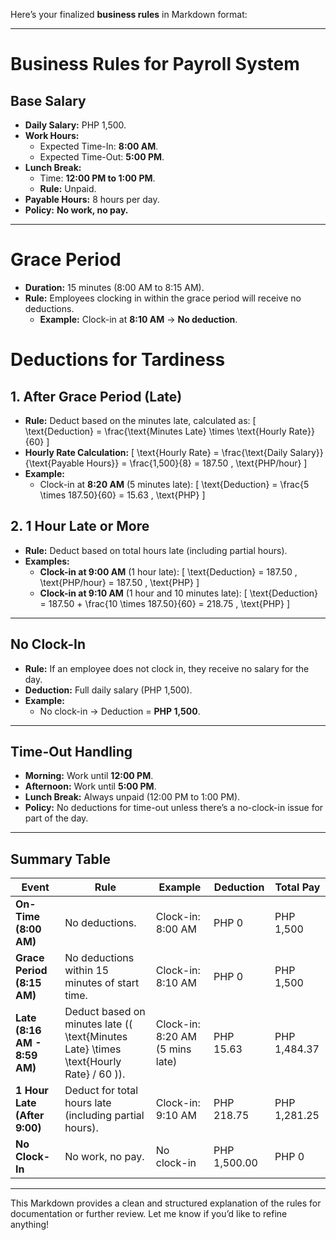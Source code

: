 Here’s your finalized **business rules** in Markdown format:

---

# **Business Rules for Payroll System**

## **Base Salary**
- **Daily Salary:** PHP 1,500.
- **Work Hours:**
  - Expected Time-In: **8:00 AM**.
  - Expected Time-Out: **5:00 PM**.
- **Lunch Break:**
  - Time: **12:00 PM to 1:00 PM**.
  - **Rule:** Unpaid.
- **Payable Hours:** 8 hours per day.
- **Policy:** **No work, no pay.**

---

# Grace Period
- **Duration:** 15 minutes (8:00 AM to 8:15 AM).
- **Rule:** Employees clocking in within the grace period will receive no deductions.
  - **Example:** Clock-in at **8:10 AM** → **No deduction**.

# Deductions for Tardiness

## 1. After Grace Period (Late)
- **Rule:** Deduct based on the minutes late, calculated as:
  \[
  \text{Deduction} = \frac{\text{Minutes Late} \times \text{Hourly Rate}}{60}
  \]
- **Hourly Rate Calculation:**
  \[
  \text{Hourly Rate} = \frac{\text{Daily Salary}}{\text{Payable Hours}} = \frac{1,500}{8} = 187.50 \, \text{PHP/hour}
  \]
- **Example:**
  - Clock-in at **8:20 AM** (5 minutes late):
    \[
    \text{Deduction} = \frac{5 \times 187.50}{60} = 15.63 \, \text{PHP}
    \]

## 2. 1 Hour Late or More
- **Rule:** Deduct based on total hours late (including partial hours).
- **Examples:**
  - **Clock-in at 9:00 AM** (1 hour late):
    \[
    \text{Deduction} = 187.50 \, \text{PHP/hour} = 187.50 \, \text{PHP}
    \]
  - **Clock-in at 9:10 AM** (1 hour and 10 minutes late):
    \[
    \text{Deduction} = 187.50 + \frac{10 \times 187.50}{60} = 218.75 \, \text{PHP}
    \]


---

## **No Clock-In**
- **Rule:** If an employee does not clock in, they receive no salary for the day.
- **Deduction:** Full daily salary (PHP 1,500).
- **Example:**
  - No clock-in → Deduction = **PHP 1,500**.

---

## **Time-Out Handling**
- **Morning:** Work until **12:00 PM**.
- **Afternoon:** Work until **5:00 PM**.
- **Lunch Break:** Always unpaid (12:00 PM to 1:00 PM).
- **Policy:** No deductions for time-out unless there’s a no-clock-in issue for part of the day.

---

## **Summary Table**

| **Event**                   | **Rule**                                                                                     | **Example**                          | **Deduction** | **Total Pay** |
|-----------------------------|-----------------------------------------------------------------------------------------------|--------------------------------------|---------------|---------------|
| **On-Time (8:00 AM)**       | No deductions.                                                                                | Clock-in: 8:00 AM                    | PHP 0         | PHP 1,500     |
| **Grace Period (8:15 AM)**  | No deductions within 15 minutes of start time.                                                | Clock-in: 8:10 AM                    | PHP 0         | PHP 1,500     |
| **Late (8:16 AM - 8:59 AM)**| Deduct based on minutes late (\( \text{Minutes Late} \times \text{Hourly Rate} / 60 \)).       | Clock-in: 8:20 AM (5 mins late)      | PHP 15.63     | PHP 1,484.37  |
| **1 Hour Late (After 9:00)**| Deduct for total hours late (including partial hours).                                         | Clock-in: 9:10 AM                    | PHP 218.75    | PHP 1,281.25  |
| **No Clock-In**             | No work, no pay.                                                                              | No clock-in                          | PHP 1,500.00  | PHP 0         |

---

This Markdown provides a clean and structured explanation of the rules for documentation or further review. Let me know if you’d like to refine anything!

